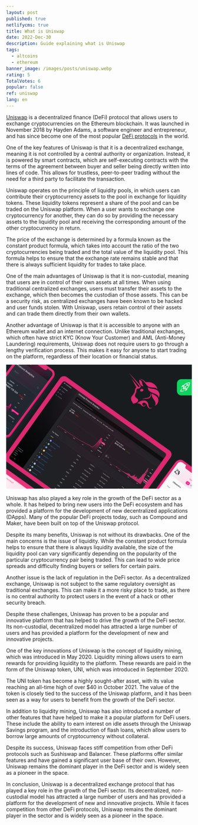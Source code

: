 ```yaml
---
layout: post
published: true
netlifycms: true
title: What is Uniswap
date: 2022-Dec-30
description: Guide explaining what is Uniswap
tags:
  - altcoins
  - ethereum
banner_image: /images/posts/uniswap.webp
rating: 5
TotalVotes: 6
popular: false
ref: uniswap
lang: en
---
```

[Uniswap](https://app.uniswap.org/) is a decentralized finance (DeFi) protocol that allows users to exchange cryptocurrencies on the Ethereum blockchain. It was launched in November 2018 by Hayden Adams, a software engineer and entrepreneur, and has since become one of the most popular [DeFi protocols](https://criptomo.com/what-is-defi/) in the world.

One of the key features of Uniswap is that it is a decentralized exchange, meaning it is not controlled by a central authority or organization. Instead, it is powered by smart contracts, which are self-executing contracts with the terms of the agreement between buyer and seller being directly written into lines of code. This allows for trustless, peer-to-peer trading without the need for a third party to facilitate the transaction.

Uniswap operates on the principle of liquidity pools, in which users can contribute their cryptocurrency assets to the pool in exchange for liquidity tokens. These liquidity tokens represent a share of the pool and can be traded on the Uniswap platform. When a user wants to exchange one cryptocurrency for another, they can do so by providing the necessary assets to the liquidity pool and receiving the corresponding amount of the other cryptocurrency in return.

The price of the exchange is determined by a formula known as the constant product formula, which takes into account the ratio of the two cryptocurrencies being traded and the total value of the liquidity pool. This formula helps to ensure that the exchange rate remains stable and that there is always sufficient liquidity for trades to take place.

One of the main advantages of Uniswap is that it is non-custodial, meaning that users are in control of their own assets at all times. When using traditional centralized exchanges, users must transfer their assets to the exchange, which then becomes the custodian of those assets. This can be a security risk, as centralized exchanges have been known to be hacked and user funds stolen. With Uniswap, users retain control of their assets and can trade them directly from their own wallets.

Another advantage of Uniswap is that it is accessible to anyone with an Ethereum wallet and an internet connection. Unlike traditional exchanges, which often have strict KYC (Know Your Customer) and AML (Anti-Money Laundering) requirements, Uniswap does not require users to go through a lengthy verification process. This makes it easy for anyone to start trading on the platform, regardless of their location or financial status.

![Uniswap dashboard](/images/posts/image_2022-12-30_195523024.png "Uniswap dashboard")

Uniswap has also played a key role in the growth of the DeFi sector as a whole. It has helped to bring new users into the DeFi ecosystem and has provided a platform for the development of new decentralized applications (DApps). Many of the popular DeFi projects today, such as Compound and Maker, have been built on top of the Uniswap protocol.

Despite its many benefits, Uniswap is not without its drawbacks. One of the main concerns is the issue of liquidity. While the constant product formula helps to ensure that there is always liquidity available, the size of the liquidity pool can vary significantly depending on the popularity of the particular cryptocurrency pair being traded. This can lead to wide price spreads and difficulty finding buyers or sellers for certain pairs.

Another issue is the lack of regulation in the DeFi sector. As a decentralized exchange, Uniswap is not subject to the same regulatory oversight as traditional exchanges. This can make it a more risky place to trade, as there is no central authority to protect users in the event of a hack or other security breach.

Despite these challenges, Uniswap has proven to be a popular and innovative platform that has helped to drive the growth of the DeFi sector. Its non-custodial, decentralized model has attracted a large number of users and has provided a platform for the development of new and innovative projects.

One of the key innovations of Uniswap is the concept of liquidity mining, which was introduced in May 2020. Liquidity mining allows users to earn rewards for providing liquidity to the platform. These rewards are paid in the form of the Uniswap token, UNI, which was introduced in September 2020.

The UNI token has become a highly sought-after asset, with its value reaching an all-time high of over $40 in October 2021. The value of the token is closely tied to the success of the Uniswap platform, and it has been seen as a way for users to benefit from the growth of the DeFi sector.

In addition to liquidity mining, Uniswap has also introduced a number of other features that have helped to make it a popular platform for DeFi users. These include the ability to earn interest on idle assets through the Uniswap Savings program, and the introduction of flash loans, which allow users to borrow large amounts of cryptocurrency without collateral.

Despite its success, Uniswap faces stiff competition from other DeFi protocols such as Sushiswap and Balancer. These platforms offer similar features and have gained a significant user base of their own. However, Uniswap remains the dominant player in the DeFi sector and is widely seen as a pioneer in the space.

In conclusion, Uniswap is a decentralized exchange protocol that has played a key role in the growth of the DeFi sector. Its decentralized, non-custodial model has attracted a large number of users and has provided a platform for the development of new and innovative projects. While it faces competition from other DeFi protocols, Uniswap remains the dominant player in the sector and is widely seen as a pioneer in the space.